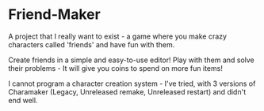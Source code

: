 # Friend-Maker
A project that I really want to exist - a game where you make crazy characters called 'friends' and have fun with them.

Create friends in a simple and easy-to-use editor!
Play with them and solve their problems - It will give you coins to spend on more fun items!

I cannot program a character creation system - I've tried, with 3 versions of Charamaker (Legacy, Unreleased remake, Unreleased restart) and didn't end well.
